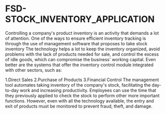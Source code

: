 # FSD-STOCK_INVENTORY_APPLICATION
Controlling a company's product inventory is an activity that demands a lot of attention. One of the ways to ensure efficient inventory tracking is through the use of management software that proposes to take stock inventory
The technology helps a lot to keep the inventory organized, avoid problems with the lack of products needed for sale, and control the excess of idle goods, which can compromise the business' working capital. Even better are the systems that offer the inventory control module integrated with other sectors, such as:

1.Direct Sales
2.Purchase of Products
3.Financial Control
The management tool automates taking inventory of the company's stock, facilitating the day-to-day work and increasing productivity. Employees can use the time that they previously applied to check the stock to perform other more important functions. However, even with all the technology available, the entry and exit of products must be monitored to prevent fraud, theft, and damage.
